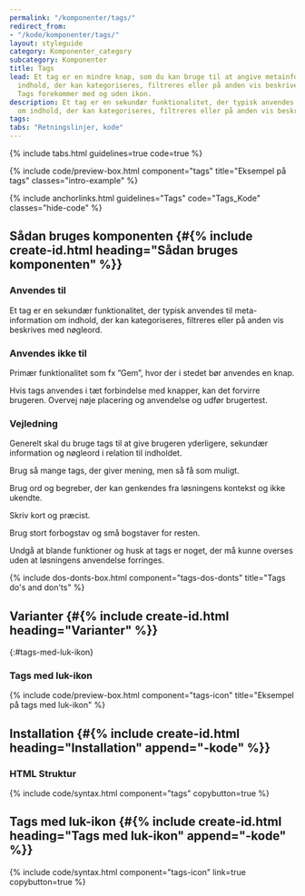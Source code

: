 ```yaml
---
permalink: "/komponenter/tags/"
redirect_from:
- "/kode/komponenter/tags/"
layout: styleguide
category: Komponenter_category
subcategory: Komponenter
title: Tags
lead: Et tag er en mindre knap, som du kan bruge til at angive metainformation om
  indhold, der kan kategoriseres, filtreres eller på anden vis beskrives med nøgleord.
  Tags forekommer med og uden ikon.
description: Et tag er en sekundær funktionalitet, der typisk anvendes til meta-information
  om indhold, der kan kategoriseres, filtreres eller på anden vis beskrives med nøgleord.
tags: 
tabs: "Retningslinjer, kode"
---
```


{% include tabs.html guidelines=true code=true %}

{% include code/preview-box.html component="tags" title="Eksempel på tags" classes="intro-example" %}

{% include anchorlinks.html guidelines="Tags" code="Tags_Kode" classes="hide-code" %}

<!--split-->

## Sådan bruges komponenten {#{% include create-id.html heading="Sådan bruges komponenten" %}}

### Anvendes til

Et tag er en sekundær funktionalitet, der typisk anvendes til meta-information om indhold, der kan kategoriseres, filtreres eller på anden vis beskrives med nøgleord.

### Anvendes ikke til

Primær funktionalitet som fx ”Gem”, hvor der i stedet bør anvendes en knap.

Hvis tags anvendes i tæt forbindelse med knapper, kan det forvirre brugeren. Overvej nøje placering og anvendelse og udfør brugertest.

### Vejledning

Generelt skal du bruge tags til at give brugeren yderligere, sekundær information og nøgleord i relation til  indholdet. 

Brug så mange tags, der giver mening, men så få som muligt.

Brug ord og begreber, der kan genkendes fra løsningens kontekst og ikke ukendte. 

Skriv kort og præcist.

Brug stort forbogstav og små bogstaver for resten.

Undgå at blande funktioner og husk at tags er noget, der må kunne overses uden at løsningens anvendelse forringes. 

{% include dos-donts-box.html component="tags-dos-donts" title="Tags do's and don'ts" %}

## Varianter {#{% include create-id.html heading="Varianter" %}}

{:#tags-med-luk-ikon}
### Tags med luk-ikon

{% include code/preview-box.html component="tags-icon" title="Eksempel på tags med luk-ikon" %}

<!--split-->

## Installation {#{% include create-id.html heading="Installation" append="-kode" %}}

### HTML Struktur

{% include code/syntax.html component="tags" copybutton=true %}

## Tags med luk-ikon {#{% include create-id.html heading="Tags med luk-ikon" append="-kode" %}}

{% include code/syntax.html component="tags-icon" link=true copybutton=true %}
